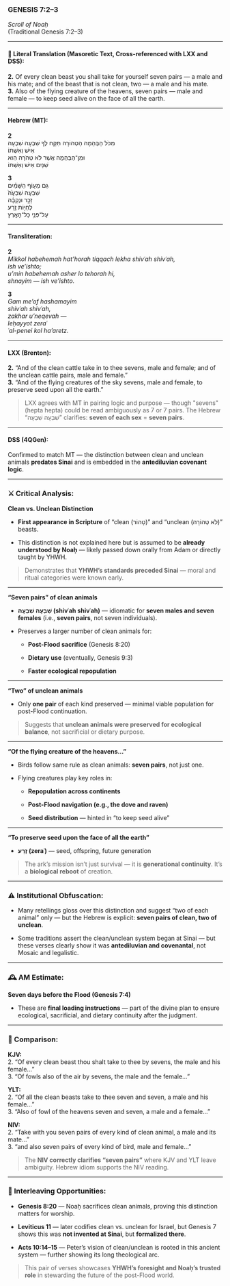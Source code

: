 ### **GENESIS 7:2–3**

_Scroll of Noaḥ_  
(Traditional Genesis 7:2–3)

---

#### 📜 Literal Translation (Masoretic Text, Cross-referenced with LXX and DSS):

**2.** Of every clean beast you shall take for yourself seven pairs — a male and his mate; and of the beast that is not clean, two — a male and his mate.  
**3.** Also of the flying creature of the heavens, seven pairs — male and female — to keep seed alive on the face of all the earth.

---

#### Hebrew (MT):

**2**  
מִכֹּל הַבְּהֵמָה הַטְּהוֹרָה תִּקַּח לְךָ שִׁבְעָה שִׁבְעָה  
אִישׁ וְאִשְׁתּוֹ  
וּמִן־הַבְּהֵמָה אֲשֶׁר לֹא טְהֹרָה הִוא  
שְׁנַיִם אִישׁ וְאִשְׁתּוֹ

**3**  
גַּם מֵע֣וֹף הַשָּׁמַ֗יִם  
שִׁבְעָה שִׁבְעָ֙ה֙  
זָכָ֣ר וּנְקֵבָ֔ה  
לְחַיּ֥וֹת זֶ֖רַע  
עַל־פְּנֵ֥י כָל־הָאָֽרֶץ

---

#### Transliteration:

**2**  
_Mikkol habehemah hat’horah tiqqach lekha shivʿah shivʿah,  
ish ve’ishto;  
u’min habehemah asher lo tehorah hi,  
shnayim — ish ve’ishto._

**3**  
_Gam me’of hashamayim  
shivʿah shivʿah,  
zakhar u’neqevah —  
leḥayyot zeraʿ  
ʿal-penei kol ha’aretz._

---

#### LXX (Brenton):

**2.** “And of the clean cattle take in to thee sevens, male and female; and of the unclean cattle pairs, male and female.”  
**3.** “And of the flying creatures of the sky sevens, male and female, to preserve seed upon all the earth.”

> LXX agrees with MT in pairing logic and purpose — though "sevens" (hepta hepta) could be read ambiguously as 7 or 7 pairs. The Hebrew “שִׁבְעָה שִׁבְעָה” clarifies: **seven of each sex** = **seven pairs**.

---

#### DSS (4QGen):

Confirmed to match MT — the distinction between clean and unclean animals **predates Sinai** and is embedded in the **antediluvian covenant logic**.

---

### ⚔️ Critical Analysis:

**Clean vs. Unclean Distinction**

- **First appearance in Scripture** of “clean (טָהוֹר)” and “unclean (לֹא טְהוֹרָה)” beasts.
    
- This distinction is not explained here but is assumed to be **already understood by Noaḥ** — likely passed down orally from Adam or directly taught by YHWH.
    

> Demonstrates that **YHWH’s standards preceded Sinai** — moral and ritual categories were known early.

---

**“Seven pairs” of clean animals**

- **שִׁבְעָה שִׁבְעָה (shivʿah shivʿah)** — idiomatic for **seven males and seven females** (i.e., **seven pairs**, not seven individuals).
    
- Preserves a larger number of clean animals for:
    
    - **Post-Flood sacrifice** (Genesis 8:20)
        
    - **Dietary use** (eventually, Genesis 9:3)
        
    - **Faster ecological repopulation**
        

---

**“Two” of unclean animals**

- Only **one pair** of each kind preserved — minimal viable population for post-Flood continuation.
    

> Suggests that **unclean animals were preserved for ecological balance**, not sacrificial or dietary purpose.

---

**“Of the flying creature of the heavens…”**

- Birds follow same rule as clean animals: **seven pairs**, not just one.
    
- Flying creatures play key roles in:
    
    - **Repopulation across continents**
        
    - **Post-Flood navigation (e.g., the dove and raven)**
        
    - **Seed distribution** — hinted in “to keep seed alive”
        

---

**“To preserve seed upon the face of all the earth”**

- **זֶרַע (zeraʿ)** — seed, offspring, future generation
    

> The ark’s mission isn’t just survival — it is **generational continuity**. It’s a **biological reboot** of creation.

---

### ⚠️ Institutional Obfuscation:

- Many retellings gloss over this distinction and suggest “two of each animal” only — but the Hebrew is explicit: **seven pairs of clean, two of unclean**.
    
- Some traditions assert the clean/unclean system began at Sinai — but these verses clearly show it was **antediluvian and covenantal**, not Mosaic and legalistic.
    

---

### 🕰️ AM Estimate:

**Seven days before the Flood (Genesis 7:4)**

- These are **final loading instructions** — part of the divine plan to ensure ecological, sacrificial, and dietary continuity after the judgment.
    

---

### 📖 Comparison:

**KJV:**  
2. “Of every clean beast thou shalt take to thee by sevens, the male and his female…”  
3. “Of fowls also of the air by sevens, the male and the female…”

**YLT:**  
2. “Of all the clean beasts take to thee seven and seven, a male and his female…”  
3. “Also of fowl of the heavens seven and seven, a male and a female…”

**NIV:**  
2. “Take with you seven pairs of every kind of clean animal, a male and its mate…”  
3. “and also seven pairs of every kind of bird, male and female…”

> The **NIV correctly clarifies “seven pairs”** where KJV and YLT leave ambiguity. Hebrew idiom supports the NIV reading.

---

### 🔗 Interleaving Opportunities:

- **Genesis 8:20** — Noaḥ sacrifices clean animals, proving this distinction matters for worship.
    
- **Leviticus 11** — later codifies clean vs. unclean for Israel, but Genesis 7 shows this was **not invented at Sinai**, but **formalized there**.
    
- **Acts 10:14–15** — Peter’s vision of clean/unclean is rooted in this ancient system — further showing its long theological arc.
    

> This pair of verses showcases **YHWH’s foresight and Noaḥ’s trusted role** in stewarding the future of the post-Flood world.